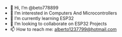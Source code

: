 - 👋 Hi, I’m @beto778899
- 👀 I’m interested in Computers And Microcontrollers
- 🌱 I’m currently learning ESP32
- 💞️ I’m looking to collaborate on ESP32 Projects
- 📫 How to reach me:
        alberto1237799@hotmail.com

<!---
beto778899/beto778899 is a ✨ special ✨ repository because its `README.md` (this file) appears on your GitHub profile.
You can click the Preview link to take a look at your changes.
--->
